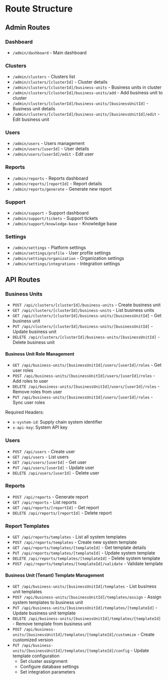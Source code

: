# Route Structure

## Admin Routes

### Dashboard
- `/admin/dashboard` - Main dashboard

### Clusters
- `/admin/clusters` - Clusters list
- `/admin/clusters/[clusterId]` - Cluster details
- `/admin/clusters/[clusterId]/business-units` - Business units in cluster
- `/admin/clusters/[clusterId]/business-units/add` - Add business unit to cluster
- `/admin/clusters/[clusterId]/business-units/[businessUnitId]` - Business unit details
- `/admin/clusters/[clusterId]/business-units/[businessUnitId]/edit` - Edit business unit

### Users
- `/admin/users` - Users management
- `/admin/users/[userId]` - User details
- `/admin/users/[userId]/edit` - Edit user

### Reports
- `/admin/reports` - Reports dashboard
- `/admin/reports/[reportId]` - Report details
- `/admin/reports/generate` - Generate new report

### Support
- `/admin/support` - Support dashboard
- `/admin/support/tickets` - Support tickets
- `/admin/support/knowledge-base` - Knowledge base

### Settings
- `/admin/settings` - Platform settings
- `/admin/settings/profile` - User profile settings
- `/admin/settings/organization` - Organization settings
- `/admin/settings/integrations` - Integration settings

## API Routes

### Business Units
- `POST /api/clusters/[clusterId]/business-units` - Create business unit
- `GET /api/clusters/[clusterId]/business-units` - List business units
- `GET /api/clusters/[clusterId]/business-units/[businessUnitId]` - Get business unit
- `PUT /api/clusters/[clusterId]/business-units/[businessUnitId]` - Update business unit
- `DELETE /api/clusters/[clusterId]/business-units/[businessUnitId]` - Delete business unit

#### Business Unit Role Management
- `GET /api/business-units/[businessUnitId]/users/[userId]/roles` - Get user roles
- `POST /api/business-units/[businessUnitId]/users/[userId]/roles` - Add roles to user
- `DELETE /api/business-units/[businessUnitId]/users/[userId]/roles` - Remove roles from user
- `PUT /api/business-units/[businessUnitId]/users/[userId]/roles` - Sync user roles

Required Headers:
- `x-system-id`: Supply chain system identifier
- `x-api-key`: System API key

### Users
- `POST /api/users` - Create user
- `GET /api/users` - List users
- `GET /api/users/[userId]` - Get user
- `PUT /api/users/[userId]` - Update user
- `DELETE /api/users/[userId]` - Delete user

### Reports
- `POST /api/reports` - Generate report
- `GET /api/reports` - List reports
- `GET /api/reports/[reportId]` - Get report
- `DELETE /api/reports/[reportId]` - Delete report

### Report Templates
- `GET /api/reports/templates` - List all system templates
- `POST /api/reports/templates` - Create new system template
- `GET /api/reports/templates/[templateId]` - Get template details
- `PUT /api/reports/templates/[templateId]` - Update system template
- `DELETE /api/reports/templates/[templateId]` - Delete system template
- `POST /api/reports/templates/[templateId]/validate` - Validate template

#### Business Unit (Tenant) Template Management
- `GET /api/business-units/[businessUnitId]/templates` - List business unit templates
- `POST /api/business-units/[businessUnitId]/templates/assign` - Assign system templates to business unit
- `PUT /api/business-units/[businessUnitId]/templates/[templateId]` - Update business unit template
- `DELETE /api/business-units/[businessUnitId]/templates/[templateId]` - Remove template from business unit
- `POST /api/business-units/[businessUnitId]/templates/[templateId]/customize` - Create customized version
- `PUT /api/business-units/[businessUnitId]/templates/[templateId]/config` - Update template configuration
  - Set cluster assignment
  - Configure database settings
  - Set integration parameters

